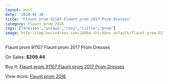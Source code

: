 ```yaml
---
layout: post
date: '2018-02-16'
title: "Flaunt prom 91107 Flaunt prom 2017 Prom Dresses"
category: Flaunt prom 2016
tags: ["dresses","unique","rosy","little","prom"]
image: http://img.hectodress.com/28984-thickbox_default/flaunt-prom-91107-flaunt-prom-2012-prom-dresses.jpg
---
```

Flaunt prom 91107 Flaunt prom 2017 Prom Dresses

On Sales: **$209.44**
<a href="https://www.hectodress.com/flaunt-prom-2013/13532-flaunt-prom-91107-flaunt-prom-2012-prom-dresses.html"><amp-img layout="responsive" width="600" height="600" src="//img.hectodress.com/28984-thickbox_default/flaunt-prom-91107-flaunt-prom-2012-prom-dresses.jpg" alt="Flaunt prom 91107 Flaunt prom 2017 Prom Dresses 0" /></a>
<a href="https://www.hectodress.com/flaunt-prom-2013/13532-flaunt-prom-91107-flaunt-prom-2012-prom-dresses.html"><amp-img layout="responsive" width="600" height="600" src="//img.hectodress.com/28985-thickbox_default/flaunt-prom-91107-flaunt-prom-2012-prom-dresses.jpg" alt="Flaunt prom 91107 Flaunt prom 2017 Prom Dresses 1" /></a>

Buy it: [Flaunt prom 91107 Flaunt prom 2017 Prom Dresses](https://www.hectodress.com/flaunt-prom-2013/13532-flaunt-prom-91107-flaunt-prom-2012-prom-dresses.html "Flaunt prom 91107 Flaunt prom 2017 Prom Dresses")

View more: [Flaunt prom 2016](https://www.hectodress.com/222-flaunt-prom-2013 "Flaunt prom 2016")